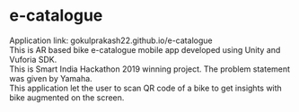 # e-catalogue
Application link: gokulprakash22.github.io/e-catalogue<br>
This is AR based bike e-catalogue mobile app developed using Unity and Vuforia SDK.<br>
This is Smart India Hackathon 2019 winning project. The problem statement was given by Yamaha.<br>
This application let the user to scan QR code of a bike to get insights with bike augmented on the screen.
